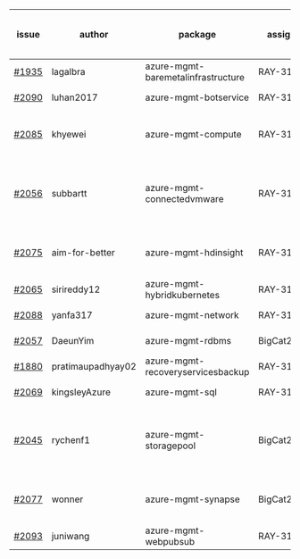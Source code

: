| issue | author | package | assignee | bot advice | created date of issue | delay from created date |
| ------ | ------ | ------ | ------ | ------ | ------ | :-----: |
| [#1935](https://github.com/Azure/sdk-release-request/issues/1935) | lagalbra | azure-mgmt-baremetalinfrastructure | RAY-316 |   | 2021-09-09 | 31 |
| [#2090](https://github.com/Azure/sdk-release-request/issues/2090) | luhan2017 | azure-mgmt-botservice | RAY-316 |   | 2021-10-09 | 2 |
| [#2085](https://github.com/Azure/sdk-release-request/issues/2085) | khyewei | azure-mgmt-compute | RAY-316 | new comment for author. | 2021-10-08 | 2 |
| [#2056](https://github.com/Azure/sdk-release-request/issues/2056) | subbartt | azure-mgmt-connectedvmware | RAY-316 | delay for a long time and better to handle now. | 2021-10-02 | 9 |
| [#2075](https://github.com/Azure/sdk-release-request/issues/2075) | aim-for-better | azure-mgmt-hdinsight | RAY-316 | new comment for author. | 2021-10-08 | 3 |
| [#2065](https://github.com/Azure/sdk-release-request/issues/2065) | sirireddy12 | azure-mgmt-hybridkubernetes | RAY-316 |   | 2021-10-04 | 6 |
| [#2088](https://github.com/Azure/sdk-release-request/issues/2088) | yanfa317 | azure-mgmt-network | RAY-316 |   | 2021-10-08 | 2 |
| [#2057](https://github.com/Azure/sdk-release-request/issues/2057) | DaeunYim | azure-mgmt-rdbms | BigCat20196 |   | 2021-10-03 | 7 |
| [#1880](https://github.com/Azure/sdk-release-request/issues/1880) | pratimaupadhyay02 | azure-mgmt-recoveryservicesbackup | RAY-316 |   | 2021-08-23 | 49 |
| [#2069](https://github.com/Azure/sdk-release-request/issues/2069) | kingsleyAzure | azure-mgmt-sql | RAY-316 |   | 2021-10-05 | 5 |
| [#2045](https://github.com/Azure/sdk-release-request/issues/2045) | rychenf1 | azure-mgmt-storagepool | BigCat20196 | delay for a long time and better to handle now. | 2021-09-28 | 12 |
| [#2077](https://github.com/Azure/sdk-release-request/issues/2077) | wonner | azure-mgmt-synapse | BigCat20196 | new comment for author. | 2021-10-08 | 2 |
| [#2093](https://github.com/Azure/sdk-release-request/issues/2093) | juniwang | azure-mgmt-webpubsub | RAY-316 |   | 2021-10-11 | 0 |
